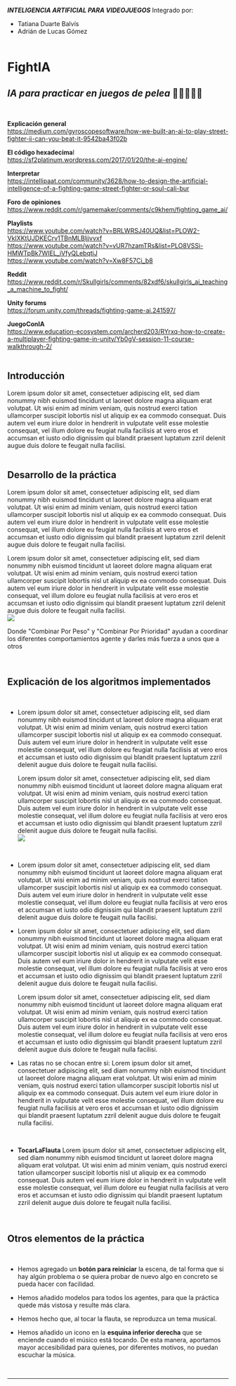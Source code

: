 **_INTELIGENCIA ARTIFICIAL PARA VIDEOJUEGOS_**
Integrado por:
- Tatiana Duarte Balvís
- Adrián de Lucas Gómez
<br><br>

# __FightIA__
## **_IA para practicar en juegos de pelea_ 🤜🏻💥👄🦷**

<br>

**Explicación general**
<br>
https://medium.com/gyroscopesoftware/how-we-built-an-ai-to-play-street-fighter-ii-can-you-beat-it-9542ba43f02b
<br>

**El código hexadecima**l
<br>
https://sf2platinum.wordpress.com/2017/01/20/the-ai-engine/
<br>

**Interpretar**
<br>
https://intellipaat.com/community/3628/how-to-design-the-artificial-intelligence-of-a-fighting-game-street-fighter-or-soul-cali-bur
<br>

**Foro de opiniones**
<br>
https://www.reddit.com/r/gamemaker/comments/c9khem/fighting_game_ai/
<br>

**Playlists**
<br>
https://www.youtube.com/watch?v=BRLWRSJ40UQ&list=PLOW2-VkIXKtUJDKECrv1TBnMLBljjvvxf
<br>
https://www.youtube.com/watch?v=vUR7hzamTRs&list=PLO8VSSi-HMWTpBk7WIEL_iVfyQLebqtiJ
<br>
https://www.youtube.com/watch?v=Xw8F57Ci_b8
<br>

**Reddit**
<br>
https://www.reddit.com/r/Skullgirls/comments/82xdf6/skullgirls_ai_teaching_a_machine_to_fight/
<br>

**Unity forums**
<br>
https://forum.unity.com/threads/fighting-game-ai.241597/
<br>

**JuegoConIA**
<br>
https://www.education-ecosystem.com/archerd203/RYrxq-how-to-create-a-multiplayer-fighting-game-in-unity/Yb0gV-session-11-course-walkthrough-2/
<br>
<br>
## __Introducción__
Lorem ipsum dolor sit amet, consectetuer adipiscing elit, sed diam nonummy nibh euismod tincidunt ut laoreet dolore magna aliquam erat volutpat. Ut wisi enim ad minim veniam, quis nostrud exerci tation ullamcorper suscipit lobortis nisl ut aliquip ex ea commodo consequat. Duis autem vel eum iriure dolor in hendrerit in vulputate velit esse molestie consequat, vel illum dolore eu feugiat nulla facilisis at vero eros et accumsan et iusto odio dignissim qui blandit praesent luptatum zzril delenit augue duis dolore te feugait nulla facilisi.
<br><br>

## __Desarrollo de la práctica__
Lorem ipsum dolor sit amet, consectetuer adipiscing elit, sed diam nonummy nibh euismod tincidunt ut laoreet dolore magna aliquam erat volutpat. Ut wisi enim ad minim veniam, quis nostrud exerci tation ullamcorper suscipit lobortis nisl ut aliquip ex ea commodo consequat. Duis autem vel eum iriure dolor in hendrerit in vulputate velit esse molestie consequat, vel illum dolore eu feugiat nulla facilisis at vero eros et accumsan et iusto odio dignissim qui blandit praesent luptatum zzril delenit augue duis dolore te feugait nulla facilisi.

Lorem ipsum dolor sit amet, consectetuer adipiscing elit, sed diam nonummy nibh euismod tincidunt ut laoreet dolore magna aliquam erat volutpat. Ut wisi enim ad minim veniam, quis nostrud exerci tation ullamcorper suscipit lobortis nisl ut aliquip ex ea commodo consequat. Duis autem vel eum iriure dolor in hendrerit in vulputate velit esse molestie consequat, vel illum dolore eu feugiat nulla facilisis at vero eros et accumsan et iusto odio dignissim qui blandit praesent luptatum zzril delenit augue duis dolore te feugait nulla facilisi.
<br>
<img src="./Imágenes/P1/Agente.PNG">
<br>

Donde "Combinar Por Peso" y "Combinar Por Prioridad" ayudan a coordinar los diferentes comportamientos agente y darles más fuerza a unos que a otros

<br>

## __Explicación de los algoritmos implementados__

<br>

- Lorem ipsum dolor sit amet, consectetuer adipiscing elit, sed diam nonummy nibh euismod tincidunt ut laoreet dolore magna aliquam erat volutpat. Ut wisi enim ad minim veniam, quis nostrud exerci tation ullamcorper suscipit lobortis nisl ut aliquip ex ea commodo consequat. Duis autem vel eum iriure dolor in hendrerit in vulputate velit esse molestie consequat, vel illum dolore eu feugiat nulla facilisis at vero eros et accumsan et iusto odio dignissim qui blandit praesent luptatum zzril delenit augue duis dolore te feugait nulla facilisi.

    Lorem ipsum dolor sit amet, consectetuer adipiscing elit, sed diam nonummy nibh euismod tincidunt ut laoreet dolore magna aliquam erat volutpat. Ut wisi enim ad minim veniam, quis nostrud exerci tation ullamcorper suscipit lobortis nisl ut aliquip ex ea commodo consequat. Duis autem vel eum iriure dolor in hendrerit in vulputate velit esse molestie consequat, vel illum dolore eu feugiat nulla facilisis at vero eros et accumsan et iusto odio dignissim qui blandit praesent luptatum zzril delenit augue duis dolore te feugait nulla facilisi.
    <br>
    <img src="./Imágenes/P1/Esquivar.PNG">
<br>

- Lorem ipsum dolor sit amet, consectetuer adipiscing elit, sed diam nonummy nibh euismod tincidunt ut laoreet dolore magna aliquam erat volutpat. Ut wisi enim ad minim veniam, quis nostrud exerci tation ullamcorper suscipit lobortis nisl ut aliquip ex ea commodo consequat. Duis autem vel eum iriure dolor in hendrerit in vulputate velit esse molestie consequat, vel illum dolore eu feugiat nulla facilisis at vero eros et accumsan et iusto odio dignissim qui blandit praesent luptatum zzril delenit augue duis dolore te feugait nulla facilisi.
- Lorem ipsum dolor sit amet, consectetuer adipiscing elit, sed diam nonummy nibh euismod tincidunt ut laoreet dolore magna aliquam erat volutpat. Ut wisi enim ad minim veniam, quis nostrud exerci tation ullamcorper suscipit lobortis nisl ut aliquip ex ea commodo consequat. Duis autem vel eum iriure dolor in hendrerit in vulputate velit esse molestie consequat, vel illum dolore eu feugiat nulla facilisis at vero eros et accumsan et iusto odio dignissim qui blandit praesent luptatum zzril delenit augue duis dolore te feugait nulla facilisi.

    Lorem ipsum dolor sit amet, consectetuer adipiscing elit, sed diam nonummy nibh euismod tincidunt ut laoreet dolore magna aliquam erat volutpat. Ut wisi enim ad minim veniam, quis nostrud exerci tation ullamcorper suscipit lobortis nisl ut aliquip ex ea commodo consequat. Duis autem vel eum iriure dolor in hendrerit in vulputate velit esse molestie consequat, vel illum dolore eu feugiat nulla facilisis at vero eros et accumsan et iusto odio dignissim qui blandit praesent luptatum zzril delenit augue duis dolore te feugait nulla facilisi.
- Las ratas no se chocan entre si:
Lorem ipsum dolor sit amet, consectetuer adipiscing elit, sed diam nonummy nibh euismod tincidunt ut laoreet dolore magna aliquam erat volutpat. Ut wisi enim ad minim veniam, quis nostrud exerci tation ullamcorper suscipit lobortis nisl ut aliquip ex ea commodo consequat. Duis autem vel eum iriure dolor in hendrerit in vulputate velit esse molestie consequat, vel illum dolore eu feugiat nulla facilisis at vero eros et accumsan et iusto odio dignissim qui blandit praesent luptatum zzril delenit augue duis dolore te feugait nulla facilisi.

<br>

- **TocarLaFlauta** Lorem ipsum dolor sit amet, consectetuer adipiscing elit, sed diam nonummy nibh euismod tincidunt ut laoreet dolore magna aliquam erat volutpat. Ut wisi enim ad minim veniam, quis nostrud exerci tation ullamcorper suscipit lobortis nisl ut aliquip ex ea commodo consequat. Duis autem vel eum iriure dolor in hendrerit in vulputate velit esse molestie consequat, vel illum dolore eu feugiat nulla facilisis at vero eros et accumsan et iusto odio dignissim qui blandit praesent luptatum zzril delenit augue duis dolore te feugait nulla facilisi.

<br>

## __Otros elementos de la práctica__

<br>

- Hemos agregado un **botón para reiniciar** la escena, de tal forma que si hay algún problema o se quiera probar de nuevo algo en concreto se pueda hacer con facilidad.

- Hemos añadido modelos para todos los agentes, para que la práctica quede más vistosa y resulte más clara.

- Hemos hecho que, al tocar la flauta, se reproduzca un tema musical.

- Hemos añadido un icono en la **esquina inferior derecha** que se enciende cuando el músico está tocando. De esta manera, aportamos mayor accesibilidad para quienes, por diferentes motivos, no puedan escuchar la música.

<br>

---
<br><br><br>

